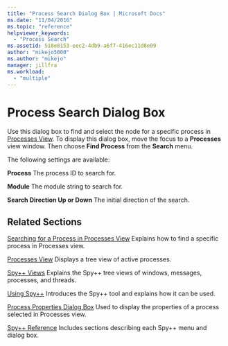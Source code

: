 ```yaml
---
title: "Process Search Dialog Box | Microsoft Docs"
ms.date: "11/04/2016"
ms.topic: "reference"
helpviewer_keywords:
  - "Process Search"
ms.assetid: 518e8153-eec2-4db9-a6f7-416ec11d8e09
author: "mikejo5000"
ms.author: "mikejo"
manager: jillfra
ms.workload:
  - "multiple"
---
```

# Process Search Dialog Box
Use this dialog box to find and select the node for a specific process in [Processes View](../debugger/processes-view.md). To display this dialog box, move the focus to a **Processes** view window. Then choose **Find Process** from the **Search** menu.

 The following settings are available:

 **Process**
 The process ID to search for.

 **Module**
 The module string to search for.

 **Search Direction Up or Down**
 The initial direction of the search.

## Related Sections
 [Searching for a Process in Processes View](../debugger/how-to-search-for-a-process-in-processes-view.md)
 Explains how to find a specific process in Processes view.

 [Processes View](../debugger/processes-view.md)
 Displays a tree view of active processes.

 [Spy++ Views](../debugger/spy-increment-views.md)
 Explains the Spy++ tree views of windows, messages, processes, and threads.

 [Using Spy++](../debugger/using-spy-increment.md)
 Introduces the Spy++ tool and explains how it can be used.

 [Process Properties Dialog Box](../debugger/process-properties-dialog-box.md)
 Used to display the properties of a process selected in Processes view.

 [Spy++ Reference](../debugger/spy-increment-reference.md)
 Includes sections describing each Spy++ menu and dialog box.